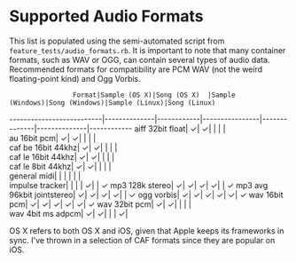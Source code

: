 # Supported Audio Formats

This list is populated using the semi-automated script from `feature_tests/audio_formats.rb`. It is important to note that many container formats, such as WAV or OGG, can contain several types of audio data. Recommended formats for compatibility are PCM WAV (not the weird floating-point kind) and Ogg Vorbis.

                    Format|Sample (OS X)|Song (OS X)  |Sample (Windows)|Song (Windows)|Sample (Linux)|Song (Linux)
--------------------------|--------------|------------|----------------|--------------|--------------|------------
          aiff 32bit float|      &#x2713;|    &#x2713;|                |              |              |            
              au 16bit pcm|      &#x2713;|    &#x2713;|                |              |              |            
        caf be 16bit 44khz|      &#x2713;|    &#x2713;|                |              |              |            
        caf le 16bit 44khz|      &#x2713;|    &#x2713;|                |              |              |            
         caf le 8bit 44khz|      &#x2713;|    &#x2713;|                |              |              |            
              general midi|              |            |                |              |              |            
           impulse tracker|              |            |                |      &#x2713;|              |    &#x2713;
           mp3 128k stereo|      &#x2713;|    &#x2713;|        &#x2713;|      &#x2713;|              |    &#x2713;
mp3 avg 96kbit jointstereo|      &#x2713;|    &#x2713;|        &#x2713;|      &#x2713;|              |    &#x2713;
                ogg vorbis|      &#x2713;|    &#x2713;|        &#x2713;|      &#x2713;|      &#x2713;|    &#x2713;
             wav 16bit pcm|      &#x2713;|    &#x2713;|        &#x2713;|      &#x2713;|      &#x2713;|    &#x2713;
             wav 32bit pcm|      &#x2713;|    &#x2713;|                |              |              |            
         wav 4bit ms adpcm|      &#x2713;|    &#x2713;|                |              |      &#x2713;|            

OS X refers to both OS X and iOS, given that Apple keeps its frameworks in sync. I've thrown in a selection of CAF formats since they are popular on iOS.